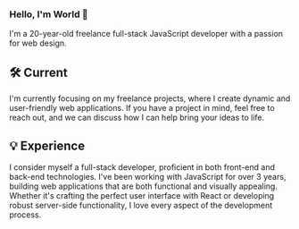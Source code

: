 ### Hello, I'm World 👋

I'm a 20-year-old freelance full-stack JavaScript developer with a passion for web design.

## 🛠️ Current

I'm currently focusing on my freelance projects, where I create dynamic and user-friendly web applications. If you have a project in mind, feel free to reach out, and we can discuss how I can help bring your ideas to life.

## 💡 Experience

I consider myself a full-stack developer, proficient in both front-end and back-end technologies. I've been working with JavaScript for over 3 years, building web applications that are both functional and visually appealing. Whether it's crafting the perfect user interface with React or developing robust server-side functionality, I love every aspect of the development process.
